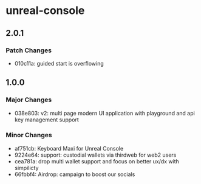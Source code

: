 # unreal-console

## 2.0.1

### Patch Changes

- 010c11a: guided start is overflowing

## 1.0.0

### Major Changes

- 038e803: v2: multi page modern UI application with playground and api key management support

### Minor Changes

- af751cb: Keyboard Maxi for Unreal Console
- 9224e64: support: custodial wallets via thirdweb for web2 users
- cea781a: drop multi wallet support and focus on better ux/dx with simpilicty
- 66fbbf4: Airdrop: campaign to boost our socials
